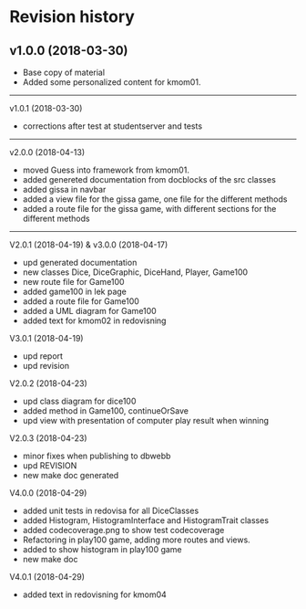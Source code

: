 Revision history
=======================================
v1.0.0 (2018-03-30)
---------------------------------------

* Base copy of material
* Added some personalized content for kmom01.

---------------------------------------
v1.0.1 (2018-03-30)

* corrections after test at studentserver and tests

---------------------------------------
v2.0.0 (2018-04-13)

* moved Guess into framework from kmom01.
* added genereted documentation from docblocks of the src classes
* added gissa in navbar
* added a view file for the gissa game, one file for the different methods
* added a route file for the gissa game, with different sections for the different methods

---------------------------------------
V2.0.1 (2018-04-19) &
v3.0.0 (2018-04-17)

* upd generated documentation
* new classes Dice, DiceGraphic, DiceHand, Player, Game100
* new route file for Game100
* added game100 in lek page
* added a route file for Game100
* added a UML diagram for Game100
* added text for kmom02 in redovisning


V3.0.1 (2018-04-19)

* upd report
* upd revision


V2.0.2 (2018-04-23)

* upd class diagram for dice100
* added method in Game100, continueOrSave
* upd view with presentation of computer play result when winning

V2.0.3 (2018-04-23)

* minor fixes when publishing to dbwebb
* upd REVISION
* new make doc generated

V4.0.0 (2018-04-29)

* added unit tests in redovisa for all DiceClasses
* added Histogram, HistogramInterface and HistogramTrait classes
* added codecoverage.png to show test codecoverage
* Refactoring in play100 game, adding more routes and views.
* added to show histogram in play100 game
* new make doc

V4.0.1 (2018-04-29)

* added text in redovisning for kmom04
